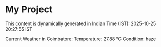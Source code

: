 # My Project

This content is dynamically generated in Indian Time (IST): 2025-10-25 20:27:55 IST


Current Weather in Coimbatore:
Temperature: 27.88 °C
Condition: haze
